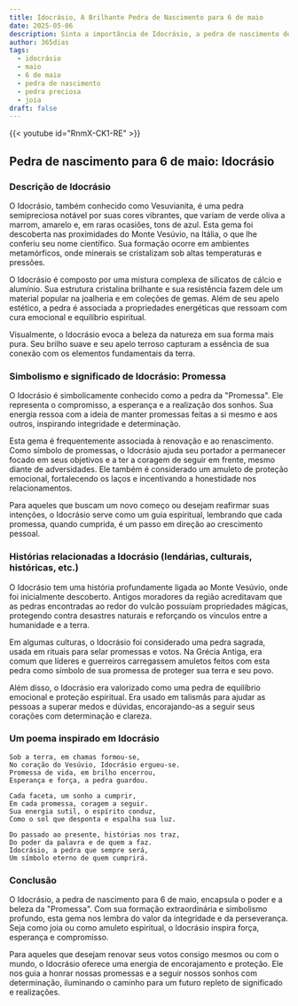 ```yaml
---
title: Idocrásio, A Brilhante Pedra de Nascimento para 6 de maio
date: 2025-05-06
description: Sinta a importância de Idocrásio, a pedra de nascimento de 6 de maio que simboliza Promessa. Deixe que sua beleza e significado iluminem seu dia.
author: 365dias
tags:
  - idocrásio
  - maio
  - 6 de maio
  - pedra de nascimento
  - pedra preciosa
  - joia
draft: false
---
```


{{< youtube id="RnmX-CK1-RE" >}}

## Pedra de nascimento para 6 de maio: Idocrásio

### Descrição de Idocrásio

O Idocrásio, também conhecido como Vesuvianita, é uma pedra semipreciosa notável por suas cores vibrantes, que variam de verde oliva a marrom, amarelo e, em raras ocasiões, tons de azul. Esta gema foi descoberta nas proximidades do Monte Vesúvio, na Itália, o que lhe conferiu seu nome científico. Sua formação ocorre em ambientes metamórficos, onde minerais se cristalizam sob altas temperaturas e pressões.

O Idocrásio é composto por uma mistura complexa de silicatos de cálcio e alumínio. Sua estrutura cristalina brilhante e sua resistência fazem dele um material popular na joalheria e em coleções de gemas. Além de seu apelo estético, a pedra é associada a propriedades energéticas que ressoam com cura emocional e equilíbrio espiritual.

Visualmente, o Idocrásio evoca a beleza da natureza em sua forma mais pura. Seu brilho suave e seu apelo terroso capturam a essência de sua conexão com os elementos fundamentais da terra.

### Simbolismo e significado de Idocrásio: Promessa

O Idocrásio é simbolicamente conhecido como a pedra da "Promessa". Ele representa o compromisso, a esperança e a realização dos sonhos. Sua energia ressoa com a ideia de manter promessas feitas a si mesmo e aos outros, inspirando integridade e determinação.

Esta gema é frequentemente associada à renovação e ao renascimento. Como símbolo de promessas, o Idocrásio ajuda seu portador a permanecer focado em seus objetivos e a ter a coragem de seguir em frente, mesmo diante de adversidades. Ele também é considerado um amuleto de proteção emocional, fortalecendo os laços e incentivando a honestidade nos relacionamentos.

Para aqueles que buscam um novo começo ou desejam reafirmar suas intenções, o Idocrásio serve como um guia espiritual, lembrando que cada promessa, quando cumprida, é um passo em direção ao crescimento pessoal.

### Histórias relacionadas a Idocrásio (lendárias, culturais, históricas, etc.)

O Idocrásio tem uma história profundamente ligada ao Monte Vesúvio, onde foi inicialmente descoberto. Antigos moradores da região acreditavam que as pedras encontradas ao redor do vulcão possuíam propriedades mágicas, protegendo contra desastres naturais e reforçando os vínculos entre a humanidade e a terra.

Em algumas culturas, o Idocrásio foi considerado uma pedra sagrada, usada em rituais para selar promessas e votos. Na Grécia Antiga, era comum que líderes e guerreiros carregassem amuletos feitos com esta pedra como símbolo de sua promessa de proteger sua terra e seu povo.

Além disso, o Idocrásio era valorizado como uma pedra de equilíbrio emocional e proteção espiritual. Era usado em talismãs para ajudar as pessoas a superar medos e dúvidas, encorajando-as a seguir seus corações com determinação e clareza.

### Um poema inspirado em Idocrásio

```
Sob a terra, em chamas formou-se,  
No coração do Vesúvio, Idocrásio ergueu-se.  
Promessa de vida, em brilho encerrou,  
Esperança e força, a pedra guardou.  

Cada faceta, um sonho a cumprir,  
Em cada promessa, coragem a seguir.  
Sua energia sutil, o espírito conduz,  
Como o sol que desponta e espalha sua luz.  

Do passado ao presente, histórias nos traz,  
Do poder da palavra e de quem a faz.  
Idocrásio, a pedra que sempre será,  
Um símbolo eterno de quem cumprirá.  
```

### Conclusão

O Idocrásio, a pedra de nascimento para 6 de maio, encapsula o poder e a beleza da "Promessa". Com sua formação extraordinária e simbolismo profundo, esta gema nos lembra do valor da integridade e da perseverança. Seja como joia ou como amuleto espiritual, o Idocrásio inspira força, esperança e compromisso.

Para aqueles que desejam renovar seus votos consigo mesmos ou com o mundo, o Idocrásio oferece uma energia de encorajamento e proteção. Ele nos guia a honrar nossas promessas e a seguir nossos sonhos com determinação, iluminando o caminho para um futuro repleto de significado e realizações.